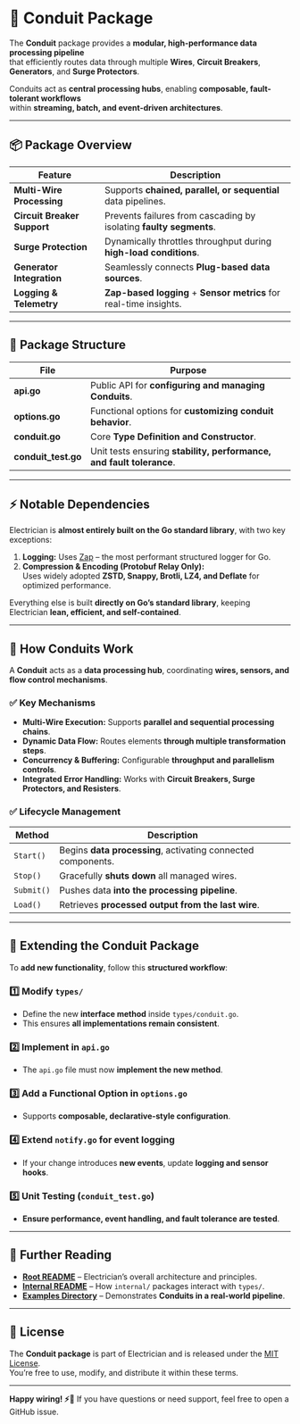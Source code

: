 # 🔌 Conduit Package

The **Conduit** package provides a **modular, high-performance data processing pipeline**  
that efficiently routes data through multiple **Wires**, **Circuit Breakers**, **Generators**, and **Surge Protectors**.

Conduits act as **central processing hubs**, enabling **composable, fault-tolerant workflows**  
within **streaming, batch, and event-driven architectures**.

---

## 📦 Package Overview

| Feature                     | Description                                                        |
| --------------------------- | ------------------------------------------------------------------ |
| **Multi-Wire Processing**   | Supports **chained, parallel, or sequential** data pipelines.      |
| **Circuit Breaker Support** | Prevents failures from cascading by isolating **faulty segments**. |
| **Surge Protection**        | Dynamically throttles throughput during **high-load conditions**.  |
| **Generator Integration**   | Seamlessly connects **Plug-based data sources**.                   |
| **Logging & Telemetry**     | **Zap-based logging** + **Sensor metrics** for real-time insights. |

---

## 📂 Package Structure

| File                | Purpose                                                              |
| ------------------- | -------------------------------------------------------------------- |
| **api.go**          | Public API for **configuring and managing Conduits**.                |
| **options.go**      | Functional options for **customizing conduit behavior**.             |
| **conduit.go**      | Core **Type Definition and Constructor**.                            |
| **conduit_test.go** | Unit tests ensuring **stability, performance, and fault tolerance**. |

---

## ⚡ Notable Dependencies

Electrician is **almost entirely built on the Go standard library**, with two key exceptions:

1. **Logging:** Uses [Zap](https://github.com/uber-go/zap) – the most performant structured logger for Go.
2. **Compression & Encoding (Protobuf Relay Only):**  
   Uses widely adopted **ZSTD, Snappy, Brotli, LZ4, and Deflate** for optimized performance.

Everything else is built **directly on Go’s standard library**, keeping Electrician **lean, efficient, and self-contained**.

---

## 🔧 How Conduits Work

A **Conduit** acts as a **data processing hub**, coordinating **wires, sensors, and flow control mechanisms**.

### ✅ **Key Mechanisms**

- **Multi-Wire Execution:** Supports **parallel and sequential processing chains**.
- **Dynamic Data Flow:** Routes elements **through multiple transformation steps**.
- **Concurrency & Buffering:** Configurable **throughput and parallelism controls**.
- **Integrated Error Handling:** Works with **Circuit Breakers, Surge Protectors, and Resisters**.

### ✅ **Lifecycle Management**

| Method     | Description                                                  |
| ---------- | ------------------------------------------------------------ |
| `Start()`  | Begins **data processing**, activating connected components. |
| `Stop()`   | Gracefully **shuts down** all managed wires.                 |
| `Submit()` | Pushes data **into the processing pipeline**.                |
| `Load()`   | Retrieves **processed output from the last wire**.           |

---

## 🔧 Extending the Conduit Package

To **add new functionality**, follow this **structured workflow**:

### 1️⃣ Modify `types/`

- Define the new **interface method** inside `types/conduit.go`.
- This ensures **all implementations remain consistent**.

### 2️⃣ Implement in `api.go`

- The `api.go` file must now **implement the new method**.

### 3️⃣ Add a Functional Option in `options.go`

- Supports **composable, declarative-style configuration**.

### 4️⃣ Extend `notify.go` for event logging

- If your change introduces **new events**, update **logging and sensor hooks**.

### 5️⃣ Unit Testing (`conduit_test.go`)

- **Ensure performance, event handling, and fault tolerance are tested**.

---

## 📖 Further Reading

- **[Root README](../../../README.md)** – Electrician’s overall architecture and principles.
- **[Internal README](../README.md)** – How `internal/` packages interact with `types/`.
- **[Examples Directory](../../../example/conduit_example/)** – Demonstrates **Conduits in a real-world pipeline**.

---

## 📝 License

The **Conduit package** is part of Electrician and is released under the [MIT License](../../../LICENSE).  
You’re free to use, modify, and distribute it within these terms.

---

**Happy wiring! ⚡🔗** If you have questions or need support, feel free to open a GitHub issue.
